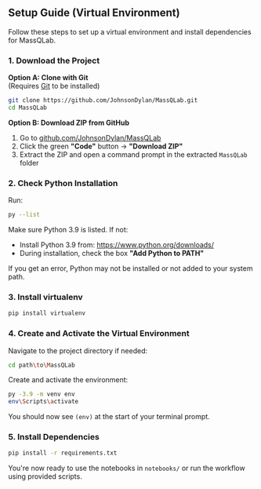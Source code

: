 ## Setup Guide (Virtual Environment)

Follow these steps to set up a virtual environment and install dependencies for MassQLab.

### 1. Download the Project

**Option A: Clone with Git**  
(Requires [Git](https://git-scm.com/) to be installed)

```bash
git clone https://github.com/JohnsonDylan/MassQLab.git
cd MassQLab
```

**Option B: Download ZIP from GitHub**  
1. Go to [github.com/JohnsonDylan/MassQLab](https://github.com/JohnsonDylan/MassQLab)  
2. Click the green **"Code"** button → **"Download ZIP"**  
3. Extract the ZIP and open a command prompt in the extracted `MassQLab` folder

### 2. Check Python Installation

Run:

```bash
py --list
```

Make sure Python 3.9 is listed. If not:

- Install Python 3.9 from: https://www.python.org/downloads/
- During installation, check the box **"Add Python to PATH"**

If you get an error, Python may not be installed or not added to your system path.

### 3. Install virtualenv

```bash
pip install virtualenv
```

### 4. Create and Activate the Virtual Environment

Navigate to the project directory if needed:

```bash
cd path\to\MassQLab
```

Create and activate the environment:

```bash
py -3.9 -m venv env
env\Scripts\activate
```

You should now see `(env)` at the start of your terminal prompt.

### 5. Install Dependencies

```bash
pip install -r requirements.txt
```

You're now ready to use the notebooks in `notebooks/` or run the workflow using provided scripts.
